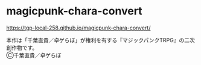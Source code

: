 # magicpunk-chara-convert

https://tgp-local-258.github.io/magicpunk-chara-convert/

本作は「千葉直貴／卓ゲらぼ」が権利を有する『マジックパンクTRPG』の二次創作物です。   
Ⓒ千葉直貴／卓ゲらぼ
